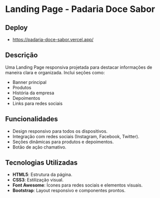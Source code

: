 # Landing Page - Padaria Doce Sabor

## Deploy
- https://padaria-doce-sabor.vercel.app/

## Descrição
Uma Landing Page responsiva projetada para destacar informações de maneira clara e organizada. Inclui seções como:
- Banner principal
- Produtos
- História da empresa
- Depoimentos
- Links para redes sociais

## Funcionalidades
- Design responsivo para todos os dispositivos.
- Integração com redes sociais (Instagram, Facebook, Twitter).
- Seções dinâmicas para produtos e depoimentos.
- Botão de ação chamativo.

## Tecnologias Utilizadas
- **HTML5**: Estrutura da página.
- **CSS3**: Estilização visual.
- **Font Awesome**: Ícones para redes sociais e elementos visuais.
- **Bootstrap**: Layout responsivo e componentes prontos.

